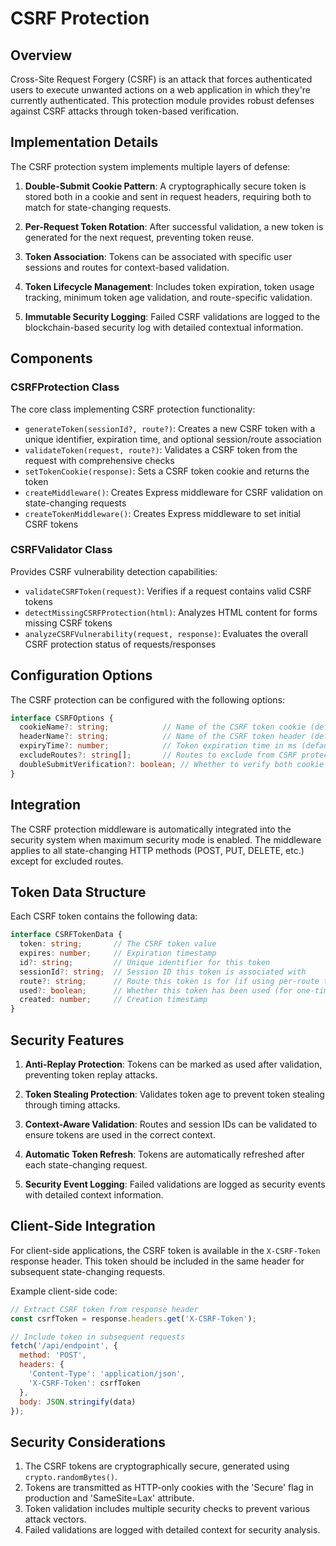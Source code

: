 # CSRF Protection

## Overview

Cross-Site Request Forgery (CSRF) is an attack that forces authenticated users to execute unwanted actions on a web application in which they're currently authenticated. This protection module provides robust defenses against CSRF attacks through token-based verification.

## Implementation Details

The CSRF protection system implements multiple layers of defense:

1. **Double-Submit Cookie Pattern**: A cryptographically secure token is stored both in a cookie and sent in request headers, requiring both to match for state-changing requests.

2. **Per-Request Token Rotation**: After successful validation, a new token is generated for the next request, preventing token reuse.

3. **Token Association**: Tokens can be associated with specific user sessions and routes for context-based validation.

4. **Token Lifecycle Management**: Includes token expiration, token usage tracking, minimum token age validation, and route-specific validation.

5. **Immutable Security Logging**: Failed CSRF validations are logged to the blockchain-based security log with detailed contextual information.

## Components

### CSRFProtection Class

The core class implementing CSRF protection functionality:

- `generateToken(sessionId?, route?)`: Creates a new CSRF token with a unique identifier, expiration time, and optional session/route association
- `validateToken(request, route?)`: Validates a CSRF token from the request with comprehensive checks
- `setTokenCookie(response)`: Sets a CSRF token cookie and returns the token
- `createMiddleware()`: Creates Express middleware for CSRF validation on state-changing requests
- `createTokenMiddleware()`: Creates Express middleware to set initial CSRF tokens

### CSRFValidator Class

Provides CSRF vulnerability detection capabilities:

- `validateCSRFToken(request)`: Verifies if a request contains valid CSRF tokens
- `detectMissingCSRFProtection(html)`: Analyzes HTML content for forms missing CSRF tokens
- `analyzeCSRFVulnerability(request, response)`: Evaluates the overall CSRF protection status of requests/responses

## Configuration Options

The CSRF protection can be configured with the following options:

```typescript
interface CSRFOptions {
  cookieName?: string;            // Name of the CSRF token cookie (default: '_csrf')
  headerName?: string;            // Name of the CSRF token header (default: 'x-csrf-token')
  expiryTime?: number;            // Token expiration time in ms (default: 24 hours)
  excludeRoutes?: string[];       // Routes to exclude from CSRF protection
  doubleSubmitVerification?: boolean; // Whether to verify both cookie and header tokens
}
```

## Integration

The CSRF protection middleware is automatically integrated into the security system when maximum security mode is enabled. The middleware applies to all state-changing HTTP methods (POST, PUT, DELETE, etc.) except for excluded routes.

## Token Data Structure

Each CSRF token contains the following data:

```typescript
interface CSRFTokenData {
  token: string;       // The CSRF token value
  expires: number;     // Expiration timestamp
  id?: string;         // Unique identifier for this token
  sessionId?: string;  // Session ID this token is associated with
  route?: string;      // Route this token is for (if using per-route tokens)
  used?: boolean;      // Whether this token has been used (for one-time tokens)
  created: number;     // Creation timestamp
}
```

## Security Features

1. **Anti-Replay Protection**: Tokens can be marked as used after validation, preventing token replay attacks.

2. **Token Stealing Protection**: Validates token age to prevent token stealing through timing attacks.

3. **Context-Aware Validation**: Routes and session IDs can be validated to ensure tokens are used in the correct context.

4. **Automatic Token Refresh**: Tokens are automatically refreshed after each state-changing request.

5. **Security Event Logging**: Failed validations are logged as security events with detailed context information.

## Client-Side Integration

For client-side applications, the CSRF token is available in the `X-CSRF-Token` response header. This token should be included in the same header for subsequent state-changing requests.

Example client-side code:

```javascript
// Extract CSRF token from response header
const csrfToken = response.headers.get('X-CSRF-Token');

// Include token in subsequent requests
fetch('/api/endpoint', {
  method: 'POST',
  headers: {
    'Content-Type': 'application/json',
    'X-CSRF-Token': csrfToken
  },
  body: JSON.stringify(data)
});
```

## Security Considerations

1. The CSRF tokens are cryptographically secure, generated using `crypto.randomBytes()`.
2. Tokens are transmitted as HTTP-only cookies with the 'Secure' flag in production and 'SameSite=Lax' attribute.
3. Token validation includes multiple security checks to prevent various attack vectors.
4. Failed validations are logged with detailed context for security analysis.